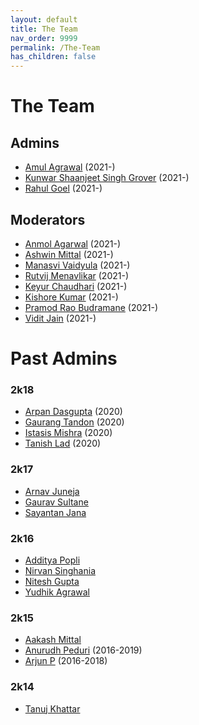 ```yaml
---
layout: default
title: The Team
nav_order: 9999
permalink: /The-Team
has_children: false
---
```


# The Team

## Admins

- [Amul Agrawal](https://github.com/amul-agrawal) (2021-)
- [Kunwar Shaanjeet Singh Grover](https://groverkss.github.io/) (2021-)
- [Rahul Goel](https://rahul-goel.github.io/) (2021-)

## Moderators

- [Anmol Agarwal](https://github.com/anmolagarwal999) (2021-)
- [Ashwin Mittal](https://github.com/ashwin-mittal) (2021-)
- [Manasvi Vaidyula]() (2021-)
- [Rutvij Menavlikar](https://github.com/Rutvij-1) (2021-)
- [Keyur Chaudhari](https://www.linkedin.com/in/keyur-chaudhari-b72717201/) (2021-)
- [Kishore Kumar](https://github.com/akcube) (2021-)
- [Pramod Rao Budramane](https://github.com/PramodRaoB) (2021-)
- [Vidit Jain](https://github.com/Vidit-Jain) (2021-)

# Past Admins

### 2k18
- [Arpan Dasgupta](https://github.com/arpan-dasgupta) (2020)
- [Gaurang Tandon](https://github.com/GaurangTandon) (2020)
- [Istasis Mishra](https://researchweb.iiit.ac.in/~istasis.mishra/) (2020)
- [Tanish Lad](https://www.linkedin.com/in/tanish-lad/) (2020)

### 2k17
- [Arnav Juneja]()
- [Gaurav Sultane]()
- [Sayantan Jana]()

### 2k16
- [Additya Popli]()
- [Nirvan Singhania]()
- [Nitesh Gupta]()
- [Yudhik Agrawal]()

### 2k15
- [Aakash Mittal]()
- [Anurudh Peduri](https://anurudhp.github.io/) (2016-2019)
- [Arjun P](https://github.com/Superty) (2016-2018)

### 2k14
- [Tanuj Khattar]()
